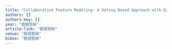 ```yaml
---
title: "Collaborative Feature Modeling: A Voting Based Approach with Divergence Tolerance and Consensus Facilitation"
authors: []
authors-key: []
year: "数据暂缺"
article-link: "数据暂缺"
venue: "数据暂缺"
bibex: "数据暂缺"
---
```


